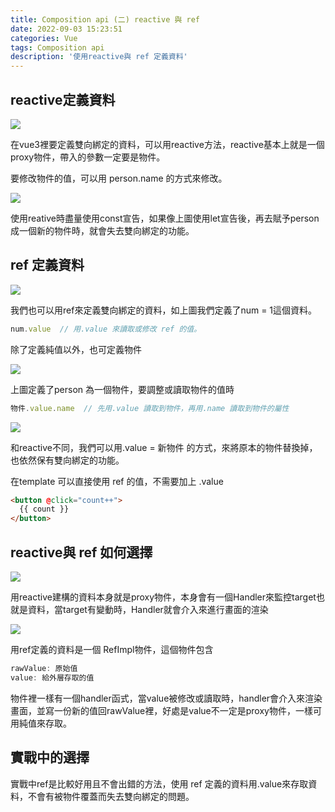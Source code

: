 ```yaml
---
title: Composition api (二) reactive 與 ref
date: 2022-09-03 15:23:51
categories: Vue
tags: Composition api
description: '使用reactive與 ref 定義資料'
---
```


## reactive定義資料

![](https://cdn-images-1.medium.com/max/1100/1*SdlSgQtLZc3-11s1o_pXxQ.png)

在vue3裡要定義雙向綁定的資料，可以用reactive方法，reactive基本上就是一個proxy物件，帶入的參數一定要是物件。

要修改物件的值，可以用 person.name 的方式來修改。

![](https://cdn-images-1.medium.com/max/1100/1*NOBpSjy6lqEqoayTvw4GTg.png)

使用reative時盡量使用const宣告，如果像上圖使用let宣告後，再去賦予person成一個新的物件時，就會失去雙向綁定的功能。

## ref 定義資料

![](https://cdn-images-1.medium.com/max/1100/1*A_cirZ994ZMmm6N3jrtrhg.png)

我們也可以用ref來定義雙向綁定的資料，如上圖我們定義了num = 1這個資料。

``` js
num.value  // 用.value 來讀取或修改 ref 的值。
```

除了定義純值以外，也可定義物件

![](https://cdn-images-1.medium.com/max/1100/1*fUnxj_qNyfwHIb8wSWfjHw.png)

上圖定義了person 為一個物件，要調整或讀取物件的值時

``` js
物件.value.name  // 先用.value 讀取到物件，再用.name 讀取到物件的屬性
```

![](https://cdn-images-1.medium.com/max/1100/1*MRGXPNfkIAtWOoL-ISIZZA.png)

和reactive不同，我們可以用.value = 新物件 的方式，來將原本的物件替換掉，也依然保有雙向綁定的功能。


在template 可以直接使用 ref 的值，不需要加上 .value

``` html
<button @click="count++">
  {{ count }}
</button>
```

## reactive與 ref 如何選擇

![](https://cdn-images-1.medium.com/max/1100/1*rb-oWwlZ-Q8IWAJgPniDCA.png)

用reactive建構的資料本身就是proxy物件，本身會有一個Handler來監控target也就是資料，當target有變動時，Handler就會介入來進行畫面的渲染

![](https://cdn-images-1.medium.com/max/1100/1*GDB2jgjjgJb1PvmuSxWZqg.png)

用ref定義的資料是一個 RefImpl物件，這個物件包含

``` js
rawValue: 原始值
value: 給外層存取的值
```

物件裡一樣有一個handler函式，當value被修改或讀取時，handler會介入來渲染畫面，並寫一份新的值回rawValue裡，好處是value不一定是proxy物件，一樣可用純值來存取。

## 實戰中的選擇

實戰中ref是比較好用且不會出錯的方法，使用 ref 定義的資料用.value來存取資料，不會有被物件覆蓋而失去雙向綁定的問題。